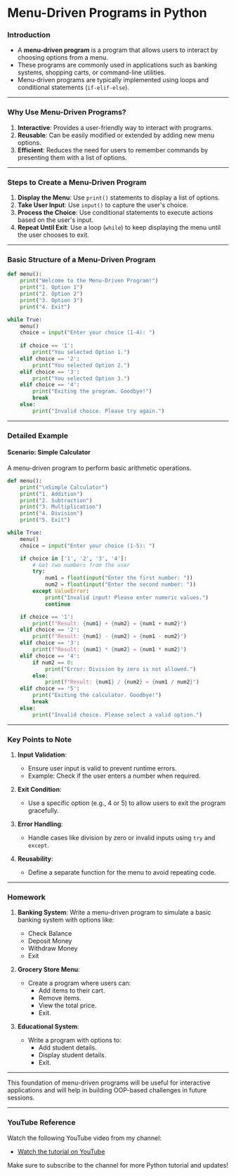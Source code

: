 # **Menu-Driven Programs in Python**

### **Introduction**

- A **menu-driven program** is a program that allows users to interact by choosing options from a menu.
- These programs are commonly used in applications such as banking systems, shopping carts, or command-line utilities.
- Menu-driven programs are typically implemented using loops and conditional statements (`if-elif-else`).

---

### **Why Use Menu-Driven Programs?**

1. **Interactive**: Provides a user-friendly way to interact with programs.
2. **Reusable**: Can be easily modified or extended by adding new menu options.
3. **Efficient**: Reduces the need for users to remember commands by presenting them with a list of options.

---

### **Steps to Create a Menu-Driven Program**

1. **Display the Menu**: Use `print()` statements to display a list of options.
2. **Take User Input**: Use `input()` to capture the user's choice.
3. **Process the Choice**: Use conditional statements to execute actions based on the user's input.
4. **Repeat Until Exit**: Use a loop (`while`) to keep displaying the menu until the user chooses to exit.

---

### **Basic Structure of a Menu-Driven Program**

```python
def menu():
    print("Welcome to the Menu-Driven Program!")
    print("1. Option 1")
    print("2. Option 2")
    print("3. Option 3")
    print("4. Exit")

while True:
    menu()
    choice = input("Enter your choice (1-4): ")
    
    if choice == '1':
        print("You selected Option 1.")
    elif choice == '2':
        print("You selected Option 2.")
    elif choice == '3':
        print("You selected Option 3.")
    elif choice == '4':
        print("Exiting the program. Goodbye!")
        break
    else:
        print("Invalid choice. Please try again.")
```

---

### **Detailed Example**

#### **Scenario: Simple Calculator**

A menu-driven program to perform basic arithmetic operations.

```python
def menu():
    print("\nSimple Calculator")
    print("1. Addition")
    print("2. Subtraction")
    print("3. Multiplication")
    print("4. Division")
    print("5. Exit")

while True:
    menu()
    choice = input("Enter your choice (1-5): ")

    if choice in ['1', '2', '3', '4']:
        # Get two numbers from the user
        try:
            num1 = float(input("Enter the first number: "))
            num2 = float(input("Enter the second number: "))
        except ValueError:
            print("Invalid input! Please enter numeric values.")
            continue

    if choice == '1':
        print(f"Result: {num1} + {num2} = {num1 + num2}")
    elif choice == '2':
        print(f"Result: {num1} - {num2} = {num1 - num2}")
    elif choice == '3':
        print(f"Result: {num1} * {num2} = {num1 * num2}")
    elif choice == '4':
        if num2 == 0:
            print("Error: Division by zero is not allowed.")
        else:
            print(f"Result: {num1} / {num2} = {num1 / num2}")
    elif choice == '5':
        print("Exiting the calculator. Goodbye!")
        break
    else:
        print("Invalid choice. Please select a valid option.")
```

---

### **Key Points to Note**

1. **Input Validation**:
   - Ensure user input is valid to prevent runtime errors.
   - Example: Check if the user enters a number when required.

2. **Exit Condition**:
   - Use a specific option (e.g., 4 or 5) to allow users to exit the program gracefully.

3. **Error Handling**:
   - Handle cases like division by zero or invalid inputs using `try` and `except`.

4. **Reusability**:
   - Define a separate function for the menu to avoid repeating code.

---

### **Homework**

1. **Banking System**: Write a menu-driven program to simulate a basic banking system with options like:
   - Check Balance
   - Deposit Money
   - Withdraw Money
   - Exit

2. **Grocery Store Menu**:
   - Create a program where users can:
     - Add items to their cart.
     - Remove items.
     - View the total price.
     - Exit.

3. **Educational System**:
   - Write a program with options to:
     - Add student details.
     - Display student details.
     - Exit.

---

This foundation of menu-driven programs will be useful for interactive applications and will help in building OOP-based challenges in future sessions.

---
### **YouTube Reference**
Watch the following YouTube video from my channel:
- [Watch the tutorial on YouTube](https://www.youtube.com/watch?v=XEv2PA1kPtA)


 Make sure to subscribe to the channel for more Python tutorial and updates!
